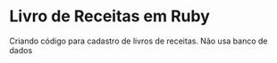 # Livro de Receitas em Ruby
 Criando código para cadastro de livros de receitas. Não usa banco de dados
